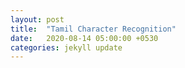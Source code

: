 ```yaml
---
layout: post
title:  "Tamil Character Recognition"
date:   2020-08-14 05:00:00 +0530
categories: jekyll update
---
```

